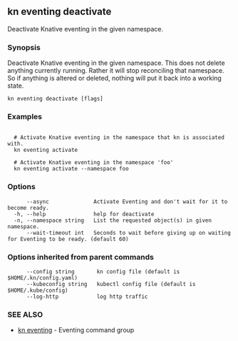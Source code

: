 ## kn eventing deactivate

Deactivate Knative eventing in the given namespace.

### Synopsis


Deactivate Knative eventing in the given namespace. This does not delete
anything currently running. Rather it will stop reconciling that namespace. So
if anything is altered or deleted, nothing will put it back into a working
state.

```
kn eventing deactivate [flags]
```

### Examples

```

  # Activate Knative eventing in the namespace that kn is associated with.
  kn eventing activate

  # Activate Knative eventing in the namespace 'foo'
  kn eventing activate --namespace foo
```

### Options

```
      --async              Activate Eventing and don't wait for it to become ready.
  -h, --help               help for deactivate
  -n, --namespace string   List the requested object(s) in given namespace.
      --wait-timeout int   Seconds to wait before giving up on waiting for Eventing to be ready. (default 60)
```

### Options inherited from parent commands

```
      --config string       kn config file (default is $HOME/.kn/config.yaml)
      --kubeconfig string   kubectl config file (default is $HOME/.kube/config)
      --log-http            log http traffic
```

### SEE ALSO

* [kn eventing](kn_eventing.md)	 - Eventing command group

